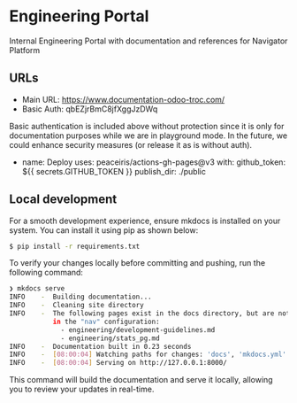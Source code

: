 # Engineering Portal

Internal Engineering Portal with documentation and references for Navigator Platform 

## URLs

- Main URL: https://www.documentation-odoo-troc.com/
- Basic Auth: qbEZjrBmC8jfXggJzDWq

Basic authentication is included above without protection since it is only for documentation purposes while we are in playground mode. In the future, we could enhance security measures (or release it as is without auth).


- name: Deploy
  uses: peaceiris/actions-gh-pages@v3
  with:
    github_token: ${{ secrets.GITHUB_TOKEN }}
    publish_dir: ./public
  
## Local development

For a smooth development experience, ensure mkdocs is installed on your system. You can install it using pip as shown below:

```sh
$ pip install -r requirements.txt
```

To verify your changes locally before committing and pushing, run the following command:

```sh
❯ mkdocs serve
INFO    -  Building documentation...
INFO    -  Cleaning site directory
INFO    -  The following pages exist in the docs directory, but are not included
           in the "nav" configuration:
             - engineering/development-guidelines.md
             - engineering/stats_pg.md
INFO    -  Documentation built in 0.23 seconds
INFO    -  [08:00:04] Watching paths for changes: 'docs', 'mkdocs.yml'
INFO    -  [08:00:04] Serving on http://127.0.0.1:8000/

```

This command will build the documentation and serve it locally, allowing you to review your updates in real-time.
